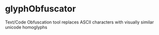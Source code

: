 # glyphObfuscator
Text/Code Obfuscation tool replaces ASCII characters with visually similar unicode homoglyphs
